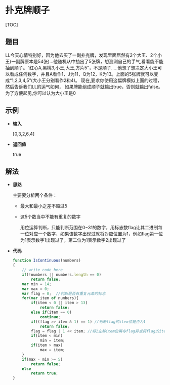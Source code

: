 # 扑克牌顺子

[TOC]

## 题目

LL今天心情特别好，因为他去买了一副扑克牌，发现里面居然有2个大王、2个小王(一副牌原本是54张)...他随机从中抽出了5张牌，想测测自己的手气,看看能不能抽到顺子。“红心A,黑桃3,小王,大王,方片5”，不是顺子.....他想了想决定大小王可以看成任何数字，并且A看作1，J为11，Q为12，K为13。上面的5张牌就可以变成“1,2,3,4,5”(大小王分别看作2和4)。 现在,要求你使用这幅牌模拟上面的过程，然后告诉我们LL的运气如何， 如果牌能组成顺子就输出true，否则就输出false。为了方便起见,你可以认为大小王是0



## 示例

- **输入**

  [0,3,2,6,4]

- **返回值**

  true



## 解法

- **思路**

  主要要分析两个条件：

  - 最大和最小之差不超过5

  - 这5个数当中不能有重复的数字

    用位运算判断，只能判断范围在0~31的数字，用标志数flag让其二进制每一位对应一个数字，如果该数字出现过就将对应位置为1，例如flag第一位为1表示数字1出现过了，第二位为1表示数字2出现过了

- **代码**

  ```javascript
  function IsContinuous(numbers)
  {
      // write code here
      if(!numbers || numbers.length == 0)
          return false;
      var min = 14;
      var max = 0;
      var flag = 0;  //判断是否有重复元素的标志
      for(var item of numbers){
          if(item < 0 || item > 13)
              return false;
          else if(item == 0)
              continue;
          if((flag >> item & 1) == 1) //判断flag的item位是否为1
              return false;
          flag = flag | 1 << item; //将1左移item位再与flag异或将flag的item位置为1
          if(item < min)
              min = item;
          if(item > max)
              max = item;
      }
      if(max - min >= 5)
          return false;
      else
          return true;
  }
  ```

  